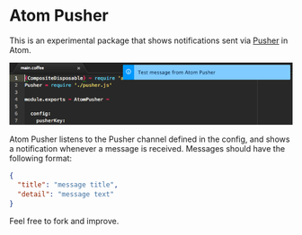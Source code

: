 # Atom Pusher

This is an experimental package that shows notifications sent via [Pusher](http://pusher.com) in Atom.

![Color Picker in action](resources/screenshot.png)

Atom Pusher listens to the Pusher channel defined in the config, and shows
a notification whenever a message is received. Messages should have the
following format:

```json
{
  "title": "message title",
  "detail": "message text"
}
```

Feel free to fork and improve.
